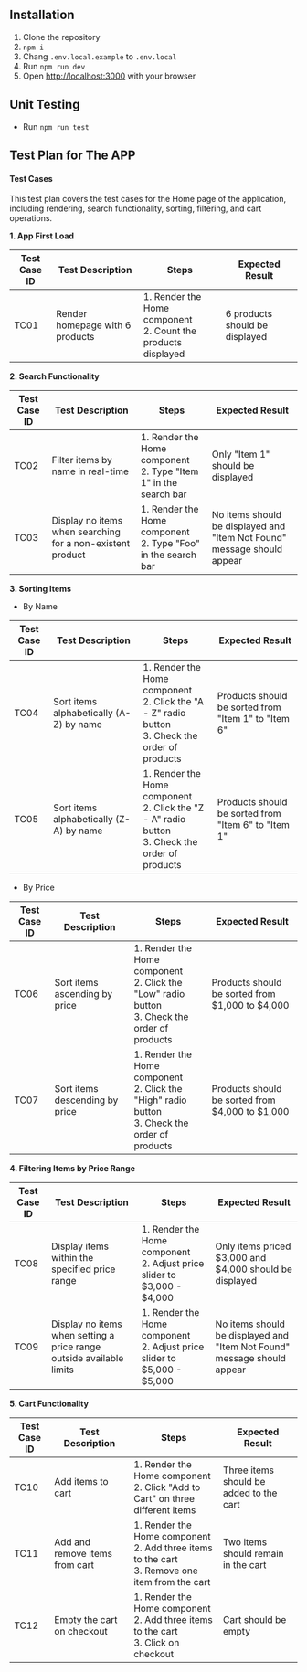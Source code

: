 ## Installation

1. Clone the repository
2. `npm i`
3. Chang `.env.local.example` to `.env.local`
4. Run `npm run dev`
5. Open [http://localhost:3000](http://localhost:3000) with your browser

## Unit Testing

- Run `npm run test`

## Test Plan for The APP

#### Test Cases

This test plan covers the test cases for the Home page of the application, including rendering, search functionality, sorting, filtering, and cart operations.

**1. App First Load**

| Test Case ID | Test Description                | Steps                                                           | Expected Result                |
| ------------ | ------------------------------- | --------------------------------------------------------------- | ------------------------------ |
| TC01         | Render homepage with 6 products | 1. Render the Home component<br>2. Count the products displayed | 6 products should be displayed |

**2. Search Functionality**

| Test Case ID | Test Description                                           | Steps                                                              | Expected Result                                                         |
| ------------ | ---------------------------------------------------------- | ------------------------------------------------------------------ | ----------------------------------------------------------------------- |
| TC02         | Filter items by name in real-time                          | 1. Render the Home component<br>2. Type "Item 1" in the search bar | Only "Item 1" should be displayed                                       |
| TC03         | Display no items when searching for a non-existent product | 1. Render the Home component<br>2. Type "Foo" in the search bar    | No items should be displayed and "Item Not Found" message should appear |

**3. Sorting Items**

- By Name

| Test Case ID | Test Description                        | Steps                                                                                               | Expected Result                                     |
| ------------ | --------------------------------------- | --------------------------------------------------------------------------------------------------- | --------------------------------------------------- |
| TC04         | Sort items alphabetically (A-Z) by name | 1. Render the Home component<br>2. Click the "A - Z" radio button<br>3. Check the order of products | Products should be sorted from "Item 1" to "Item 6" |
| TC05         | Sort items alphabetically (Z-A) by name | 1. Render the Home component<br>2. Click the "Z - A" radio button<br>3. Check the order of products | Products should be sorted from "Item 6" to "Item 1" |

- By Price

| Test Case ID | Test Description               | Steps                                                                                              | Expected Result                                 |
| ------------ | ------------------------------ | -------------------------------------------------------------------------------------------------- | ----------------------------------------------- |
| TC06         | Sort items ascending by price  | 1. Render the Home component<br>2. Click the "Low" radio button<br>3. Check the order of products  | Products should be sorted from $1,000 to $4,000 |
| TC07         | Sort items descending by price | 1. Render the Home component<br>2. Click the "High" radio button<br>3. Check the order of products | Products should be sorted from $4,000 to $1,000 |

**4. Filtering Items by Price Range**

| Test Case ID | Test Description                                                     | Steps                                                                     | Expected Result                                                         |
| ------------ | -------------------------------------------------------------------- | ------------------------------------------------------------------------- | ----------------------------------------------------------------------- |
| TC08         | Display items within the specified price range                       | 1. Render the Home component<br>2. Adjust price slider to $3,000 - $4,000 | Only items priced $3,000 and $4,000 should be displayed                 |
| TC09         | Display no items when setting a price range outside available limits | 1. Render the Home component<br>2. Adjust price slider to $5,000 - $5,000 | No items should be displayed and "Item Not Found" message should appear |

**5. Cart Functionality**

| Test Case ID | Test Description               | Steps                                                                                              | Expected Result                         |
| ------------ | ------------------------------ | -------------------------------------------------------------------------------------------------- | --------------------------------------- |
| TC10         | Add items to cart              | 1. Render the Home component<br>2. Click "Add to Cart" on three different items                    | Three items should be added to the cart |
| TC11         | Add and remove items from cart | 1. Render the Home component<br>2. Add three items to the cart<br>3. Remove one item from the cart | Two items should remain in the cart     |
| TC12         | Empty the cart on checkout     | 1. Render the Home component<br>2. Add three items to the cart<br>3. Click on checkout             | Cart should be empty                    |
